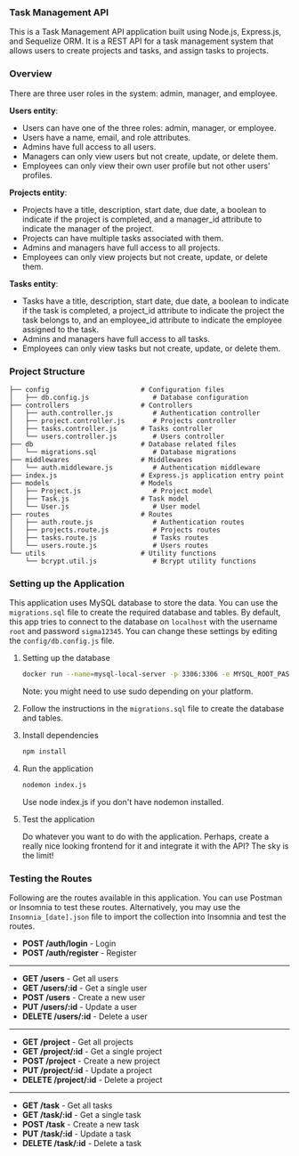 ### Task Management API

This is a Task Management API application built using Node.js, Express.js, and Sequelize ORM. It is a REST API for a task management system that allows users to create projects and tasks, and assign tasks to projects.

### Overview

There are three user roles in the system: admin, manager, and employee.

**Users entity**:

- Users can have one of the three roles: admin, manager, or employee.
- Users have a name, email, and role attributes.
- Admins have full access to all users.
- Managers can only view users but not create, update, or delete them.
- Employees can only view their own user profile but not other users' profiles.

**Projects entity**:

- Projects have a title, description, start date, due date, a boolean to indicate if the project is completed, and a manager_id attribute to indicate the manager of the project.
- Projects can have multiple tasks associated with them.
- Admins and managers have full access to all projects.
- Employees can only view projects but not create, update, or delete them.

**Tasks entity**:

- Tasks have a title, description, start date, due date, a boolean to indicate if the task is completed, a project_id attribute to indicate the project the task belongs to, and an employee_id attribute to indicate the employee assigned to the task.
- Admins and managers have full access to all tasks.
- Employees can only view tasks but not create, update, or delete them.

### Project Structure

```
├── config                       # Configuration files
│   ├── db.config.js                # Database configuration
├── controllers                  # Controllers
│   ├── auth.controller.js          # Authentication controller
│   ├── project.controller.js       # Projects controller
│   ├── tasks.controller.js      # Tasks controller
│   └── users.controller.js         # Users controller
├── db                           # Database related files
│   └── migrations.sql              # Database migrations
├── middlewares                  # Middlewares
│   └── auth.middleware.js          # Authentication middleware
├── index.js                     # Express.js application entry point
├── models                       # Models
│   ├── Project.js                  # Project model
│   ├── Task.js                  # Task model
│   └── User.js                     # User model
├── routes                       # Routes
│   ├── auth.route.js               # Authentication routes
│   ├── projects.route.js           # Projects routes
│   ├── tasks.route.js              # Tasks routes
│   └── users.route.js              # Users routes
└── utils                        # Utility functions
    └── bcrypt.util.js              # Bcrypt utility functions
```

### Setting up the Application

This application uses MySQL database to store the data. You can use the `migrations.sql` file to create the required database and tables. By default, this app tries to connect to the database on `localhost` with the username `root` and password `sigma12345`. You can change these settings by editing the `config/db.config.js` file.

1. Setting up the database

   ```bash
   docker run --name=mysql-local-server -p 3306:3306 -e MYSQL_ROOT_PASSWORD=sigma12345 -d mysql:8.0
   ```

   Note: you might need to use sudo depending on your platform.

2. Follow the instructions in the `migrations.sql` file to create the database and tables.

3. Install dependencies

   ```bash
   npm install
   ```

4. Run the application

   ```bash
   nodemon index.js
   ```

   Use node index.js if you don't have nodemon installed.

5. Test the application

   Do whatever you want to do with the application. Perhaps, create a really nice looking frontend for it and integrate it with the API? The sky is the limit!

### Testing the Routes

Following are the routes available in this application. You can use Postman or Insomnia to test these routes. Alternatively, you may use the `Insomnia_[date].json` file to import the collection into Insomnia and test the routes.

- **POST /auth/login** - Login
- **POST /auth/register** - Register
<hr>

- **GET /users** - Get all users
- **GET /users/:id** - Get a single user
- **POST /users** - Create a new user
- **PUT /users/:id** - Update a user
- **DELETE /users/:id** - Delete a user
<hr>

- **GET /project** - Get all projects
- **GET /project/:id** - Get a single project
- **POST /project** - Create a new project
- **PUT /project/:id** - Update a project
- **DELETE /project/:id** - Delete a project
<hr>

- **GET /task** - Get all tasks
- **GET /task/:id** - Get a single task
- **POST /task** - Create a new task
- **PUT /task/:id** - Update a task
- **DELETE /task/:id** - Delete a task
